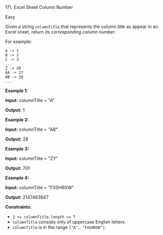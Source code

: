 171\. Excel Sheet Column Number

Easy

Given a string `columnTitle` that represents the column title as appear in an Excel sheet, return _its corresponding column number_.

For example:

    A -> 1
    B -> 2
    C -> 3
    ...
    Z -> 26
    AA -> 27
    AB -> 28
    ... 

**Example 1:**

**Input:** columnTitle = "A"

**Output:** 1 

**Example 2:**

**Input:** columnTitle = "AB"

**Output:** 28 

**Example 3:**

**Input:** columnTitle = "ZY"

**Output:** 701 

**Example 4:**

**Input:** columnTitle = "FXSHRXW"

**Output:** 2147483647 

**Constraints:**

*   `1 <= columnTitle.length <= 7`
*   `columnTitle` consists only of uppercase English letters.
*   `columnTitle` is in the range `["A", "FXSHRXW"]`.
